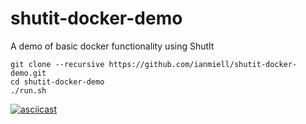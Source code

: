 # shutit-docker-demo
A demo of basic docker functionality using ShutIt

```
git clone --recursive https://github.com/ianmiell/shutit-docker-demo.git
cd shutit-docker-demo
./run.sh
```

[![asciicast](https://asciinema.org/a/b01wh398d84jfkjdwj3i4q1dq.png)](https://asciinema.org/a/b01wh398d84jfkjdwj3i4q1dq)
